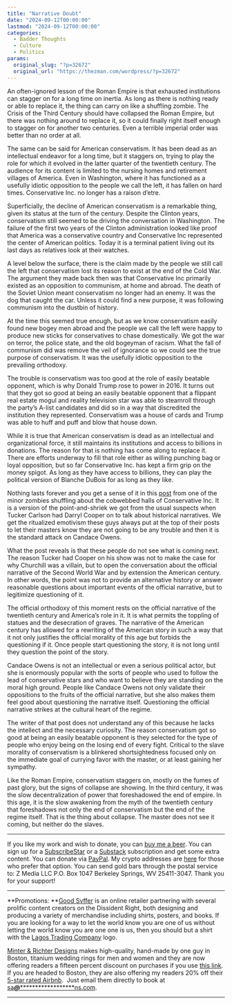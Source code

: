 ```yaml
---
title: "Narrative Doubt"
date: "2024-09-12T00:00:00"
lastmod: "2024-09-12T00:00:00"
categories:
  - Badder Thoughts
  - Culture
  - Politics
params:
  original_slug: "?p=32672"
  original_url: "https://thezman.com/wordpress/?p=32672"
---
```


An often-ignored lesson of the Roman Empire is that exhausted
institutions can stagger on for a long time on inertia. As long as there
is nothing ready or able to replace it, the thing can carry on like a
shuffling zombie. The Crisis of the Third Century should have collapsed
the Roman Empire, but there was nothing around to replace it, so it
could finally right itself enough to stagger on for another two
centuries. Even a terrible imperial order was better than no order at
all.

The same can be said for American conservatism. It has been dead as an
intellectual endeavor for a long time, but it staggers on, trying to
play the role for which it evolved in the latter quarter of the
twentieth century. The audience for its content is limited to the
nursing homes and retirement villages of America. Even in Washington,
where it has functioned as a usefully idiotic opposition to the people
we call the left, it has fallen on hard times. Conservative Inc. no
longer has a raison d’etre.

Superficially, the decline of American conservatism is a remarkable
thing, given its status at the turn of the century. Despite the Clinton
years, conservatism still seemed to be driving the conversation in
Washington. The failure of the first two years of the Clinton
administration looked like proof that America was a conservative country
and Conservative Inc represented the center of American politics. Today
it is a terminal patient living out its last days as relatives look at
their watches.

A level below the surface, there is the claim made by the people we
still call the left that conservatism lost its reason to exist at the
end of the Cold War. The argument they made back then was that
Conservative Inc primarily existed as an opposition to communism, at
home and abroad. The death of the Soviet Union meant conservatism no
longer had an enemy. It was the dog that caught the car. Unless it could
find a new purpose, it was following communism into the dustbin of
history.

At the time this seemed true enough, but as we know conservatism easily
found new bogey men abroad and the people we call the left were happy to
produce new sticks for conservatives to chase domestically. We got the
war on terror, the police state, and the old bogeyman of racism. What
the fall of communism did was remove the veil of ignorance so we could
see the true purpose of conservatism. It was the usefully idiotic
opposition to the prevailing orthodoxy.

The trouble is conservatism was too good at the role of easily beatable
opponent, which is why Donald Trump rose to power in 2016. It turns out
that they got so good at being an easily beatable opponent that a
flippant real estate mogul and reality television star was able to
steamroll through the party’s A-list candidates and did so in a way that
discredited the institution they represented. Conservatism was a house
of cards and Trump was able to huff and puff and blow that house down.

While it is true that American conservatism is dead as an intellectual
and organizational force, it still maintains its institutions and access
to billions in donations. The reason for that is nothing has come along
to replace it. There are efforts underway to fill that role either as
willing punching bag or loyal opposition, but so far Conservative Inc.
has kept a firm grip on the money spigot. As long as they have access to
billions, they can play the political version of Blanche DuBois for as
long as they like.

Nothing lasts forever and you get a sense of it in this <a
href="https://europeanconservative.com/articles/commentary/the-monumental-ignorance-of-candace-owens/"
rel="noopener" target="_blank">post</a> from one of the minor zombies
shuffling about the cobwebbed halls of Conservative Inc. It is a version
of the point-and-shriek we got from the usual suspects when Tucker
Carlson had Darryl Cooper on to talk about historical narratives. We get
the ritualized emotivism these guys always put at the top of their posts
to let their masters know they are not going to be any trouble and then
it is the standard attack on Candace Owens.

What the post reveals is that these people do not see what is coming
next. The reason Tucker had Cooper on his show was not to make the case
for why Churchill was a villain, but to open the conversation about the
official narrative of the Second World War and by extension the American
century. In other words, the point was not to provide an alternative
history or answer reasonable questions about important events of the
official narrative, but to legitimize questioning of it.

The official orthodoxy of this moment rests on the official narrative of
the twentieth century and America’s role in it. It is what permits the
toppling of statues and the desecration of graves. The narrative of the
American century has allowed for a rewriting of the American story in
such a way that it not only justifies the official morality of this age
but forbids the questioning if it. Once people start questioning the
story, it is not long until they question the point of the story.

Candace Owens is not an intellectual or even a serious political actor,
but she is enormously popular with the sorts of people who used to
follow the lead of conservative stars and who want to believe they are
standing on the moral high ground. People like Candace Owens not only
validate their oppositions to the fruits of the official narrative, but
she also makes them feel good about questioning the narrative itself.
Questioning the official narrative strikes at the cultural heart of the
regime.

The writer of that post does not understand any of this because he lacks
the intellect and the necessary curiosity. The reason conservatism got
so good at being an easily beatable opponent is they selected for the
type of people who enjoy being on the losing end of every fight.
Critical to the slave morality of conservatism is a blinkered
shortsightedness focused only on the immediate goal of currying favor
with the master, or at least gaining her sympathy.

Like the Roman Empire, conservatism staggers on, mostly on the fumes of
past glory, but the signs of collapse are showing. In the third century,
it was the slow decentralization of power that foreshadowed the end of
empire. In this age, it is the slow awakening from the myth of the
twentieth century that foreshadows not only the end of conservatism but
the end of the regime itself. That is the thing about collapse. The
master does not see it coming, but neither do the slaves.

------------------------------------------------------------------------

If you like my work and wish to donate, you can
<a href="https://www.buymeacoffee.com/mujolulu" rel="noopener"
target="_blank">buy me a beer</a>. You can sign up for a
<a href="https://www.subscribestar.com/the-z-blog" rel="noopener"
target="_blank">SubscribeStar</a> or a
<a href="https://thedissident.substack.com/" rel="noopener"
target="_blank">Substack</a> subscription and get some extra content.
You can donate via <a
href="https://www.paypal.com/donate/?cmd=_s-xclick&amp;hosted_button_id=UDAS2Q8JYA6CN&amp;source=url"
rel="noopener" target="_blank">PayPal</a>. My crypto addresses are
<a href="https://thezman.com/wordpress/?page_id=22713" rel="noopener"
target="_blank">here</a> for those who prefer that option. You can send
gold bars through the postal service to: Z Media LLC P.O. Box 1047
Berkeley Springs, WV 25411-3047. Thank you for your support!

------------------------------------------------------------------------

**Promotions: **<a href="https://goodsvffer.com/" rel="noopener" target="_blank">Good
Svffer</a> is an online retailer partnering with several prolific
content creators on the Dissident Right, both designing and producing a
variety of merchandise including shirts, posters, and books. If you are
looking for a way to let the world know you are one of us without
letting the world know you are one one is us, then you should but a
shirt with the
<a href="https://goodsvffer.com/products/lagos-trading-company"
rel="noopener" target="_blank">Lagos Trading Company</a> logo.

<a href="https://www.minterandrichterdesigns.com/"
rel="noreferrer nofollow noopener" target="_blank">Minter &amp; Richter
Designs</a> makes high-quality, hand-made by one guy in Boston, titanium
wedding rings for men and women and they are now offering readers a
fifteen percent discount on purchases if you use
<a href="https://www.minterandrichterdesigns.com/discount/ZMAN"
rel="noreferrer nofollow noopener" target="_blank">this link</a>.
<span class="highlight"><span class="colour"><span class="font"><span class="size">If
you are headed to Boston, they are also offering my readers 20% off
their <a
href="https://www.airbnb.com/users/7988017/listings?user_id=7988017&amp;s=3"
rel="noopener noreferrer" target="_blank">5-star rated Airbnb</a>.  Just
email them directly to book at
<a href="mailto:sa***@*********************ns.com"
data-original-string="GFO+5iVREAQe84Oo/PsifA==cb7tV8SYsl56daGMRVbsp8oRHeJXzRVOL7DoQx2qQG9YhKdgdKLS5RBUxYd8Id4TdkQ"><span
class="apbct-email-encoder"
data-original-string="Oj3O90DscHViV0nDZU+7Zw==cb7OA9lxUo3DsjV+wUPS9adNEfZvrEbdgsiCZnRr3eVBzxB0ocXVsX550QjjT505beY"
title="This contact has been encoded by Anti-Spam by CleanTalk. Click to decode. To finish the decoding make sure that JavaScript is enabled in your browser.">sa<span
class="apbct-blur">***</span>@<span
class="apbct-blur">*********************</span>ns.com</span></a>.</span></span></span></span>

------------------------------------------------------------------------
